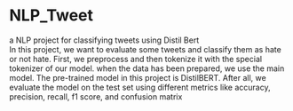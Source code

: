 # NLP_Tweet
a NLP project for classifying tweets using Distil Bert  
In this project, we want to evaluate some tweets and classify them as hate or not hate. First, we
preprocess and then tokenize it with the special tokenizer of our model. when the data has been
prepared, we use the main model. The pre-trained model in this project is DistilBERT. After all,
we evaluate the model on the test set using different metrics like accuracy, precision, recall, f1
score, and confusion matrix
